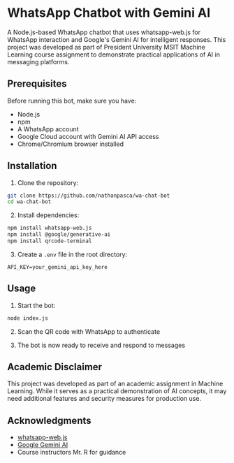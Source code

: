 # WhatsApp Chatbot with Gemini AI

A Node.js-based WhatsApp chatbot that uses whatsapp-web.js for WhatsApp interaction and Google's Gemini AI for intelligent responses. This project was developed as part of President University MSIT Machine Learning course assignment to demonstrate practical applications of AI in messaging platforms.

## Prerequisites

Before running this bot, make sure you have:

- Node.js
- npm
- A WhatsApp account
- Google Cloud account with Gemini AI API access
- Chrome/Chromium browser installed

## Installation

1. Clone the repository:
```bash
git clone https://github.com/nathanpasca/wa-chat-bot
cd wa-chat-bot
```

2. Install dependencies:
```bash
npm install whatsapp-web.js
npm install @google/generative-ai
npm install qrcode-terminal
```

3. Create a `.env` file in the root directory:
```env
API_KEY=your_gemini_api_key_here
```

## Usage

1. Start the bot:
```bash
node index.js
```

2. Scan the QR code with WhatsApp to authenticate

3. The bot is now ready to receive and respond to messages

## Academic Disclaimer

This project was developed as part of an academic assignment in Machine Learning. While it serves as a practical demonstration of AI concepts, it may need additional features and security measures for production use.

## Acknowledgments

- [whatsapp-web.js](https://github.com/pedroslopez/whatsapp-web.js)
- [Google Gemini AI](https://ai.google.dev/)
- Course instructors Mr. R for guidance
